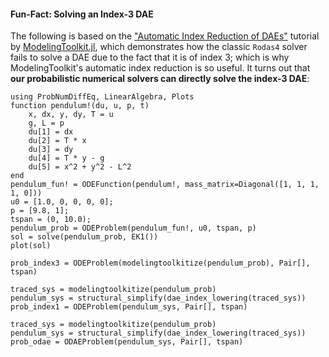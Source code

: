 #### Fun-Fact: Solving an Index-3 DAE

The following is based on the
["Automatic Index Reduction of DAEs"](https://mtk.sciml.ai/stable/mtkitize_tutorials/modelingtoolkitize_index_reduction/)
tutorial by
[ModelingToolkit.jl](https://mtk.sciml.ai/stable/), which demonstrates how the classic `Rodas4` solver fails to solve a DAE due to the fact that it is of index 3; which is why ModelingToolkit's automatic index reduction is so useful.
It turns out that __our probabilistic numerical solvers can directly solve the index-3 DAE__:

```@example 2
using ProbNumDiffEq, LinearAlgebra, Plots
function pendulum!(du, u, p, t)
    x, dx, y, dy, T = u
    g, L = p
    du[1] = dx
    du[2] = T * x
    du[3] = dy
    du[4] = T * y - g
    du[5] = x^2 + y^2 - L^2
end
pendulum_fun! = ODEFunction(pendulum!, mass_matrix=Diagonal([1, 1, 1, 1, 0]))
u0 = [1.0, 0, 0, 0, 0];
p = [9.8, 1];
tspan = (0, 10.0);
pendulum_prob = ODEProblem(pendulum_fun!, u0, tspan, p)
sol = solve(pendulum_prob, EK1())
plot(sol)
```

```@example 2
prob_index3 = ODEProblem(modelingtoolkitize(pendulum_prob), Pair[], tspan)

traced_sys = modelingtoolkitize(pendulum_prob)
pendulum_sys = structural_simplify(dae_index_lowering(traced_sys))
prob_index1 = ODEProblem(pendulum_sys, Pair[], tspan)

traced_sys = modelingtoolkitize(pendulum_prob)
pendulum_sys = structural_simplify(dae_index_lowering(traced_sys))
prob_odae = ODAEProblem(pendulum_sys, Pair[], tspan)
```
